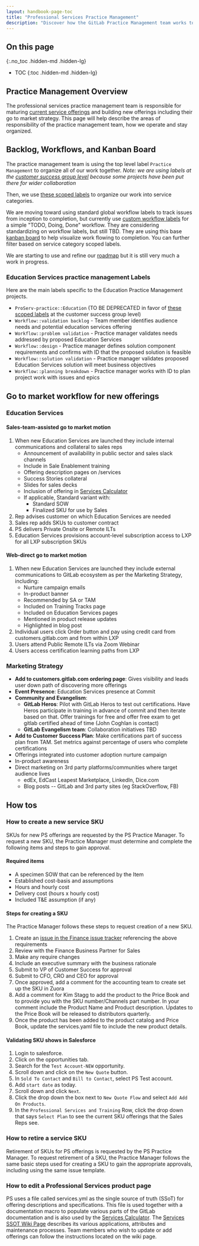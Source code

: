 ```yaml
---
layout: handbook-page-toc
title: "Professional Services Practice Management"
description: "Discover how the GitLab Practice Management team works together."
---
```


## On this page
{:.no_toc .hidden-md .hidden-lg}

- TOC
{:toc .hidden-md .hidden-lg}

## Practice Management Overview

The professional services practice management team is responsible for maturing [current service offerings](https://about.gitlab.com/services/) and building new offerings including their go to market strategy. This page will help describe the areas of responsibility of the practice management team, how we operate and stay organized.

## Backlog, Workflows, and Kanban Board

The practice management team is using the top level label `Practice Management` to organize all of our work together. *Note: we are using labels at the [customer success group level](https://gitlab.com/gitlab-com/customer-success) because some projects have been put there for wider collaboration*

Then, we use [these scoped labels](https://gitlab.com/groups/gitlab-com/customer-success/-/labels?utf8=%E2%9C%93&subscribed=&search=PS-Practice) to organize our work into service categories.

We are moving toward using standard global workflow labels to track issues from inception to completion, but currently use [custom workflow labels](https://gitlab.com/groups/gitlab-com/customer-success/-/labels?utf8=%E2%9C%93&subscribed=&search=ps%3A%3A) for a simple "TODO, Doing, Done" workflow. They are considering standardizing on workflow labels, but still TBD. They are using this base [kanban board](https://gitlab.com/groups/gitlab-com/customer-success/-/boards/1736936?&label_name[]=Practice%20Management) to help visualize work flowing to completion. You can further filter based on service category scoped labels.

We are starting to use and refine our [roadmap](https://gitlab.com/groups/gitlab-com/customer-success/-/roadmap?scope=all&utf8=%E2%9C%93&state=opened&label_name[]=Practice%20Management) but it is still very much a work in progress.

### Education Services practice management Labels

Here are the main labels specific to the Education Practice Management projects.

* `ProServ-practice::Education` (TO BE DEPRECATED in favor of [these scoped labels](https://gitlab.com/groups/gitlab-com/customer-success/-/labels?utf8=%E2%9C%93&subscribed=&search=PS-Practice) at the customer success group level)
* `Workflow::validation backlog` - Team member identifies audience needs and potential education services offering
* `Workflow::problem validation` - Practice manager validates needs addressed by proposed Education Services
* `Workflow::design` - Practice manager defines solution component requirements and confirms with ID that the proposed solution is feasible
* `Workflow::solution validation` - Practice manager validates proposed Education Services solution will meet business objectives
* `Workflow::planning breakdown` - Practice manager works with ID to plan project work with issues and epics

## Go to market workflow for new offerings

### Education Services

#### Sales-team-assisted go to market motion

1. When new Education Services are launched they include internal communications and collateral to sales reps
    * Announcement of availability in public sector and sales slack channels
    * Include in Sale Enablement training
    * Offering description pages on /services
    * Success Stories collateral
    * Slides for sales decks
    * Inclusion of offering in [Services Calculator](https://services-calculator.gitlab.io/)
    * If applicable, Standard variant with:
        * Standard SOW
        * Finalized SKU for use by Sales
1. Rep advises customer on which Education Services are needed
1. Sales rep adds SKUs to customer contract
1. PS delivers Private Onsite or Remote ILTs
1. Education Services provisions account-level subscription access to LXP for all LXP subscription SKUs

#### Web-direct go to market motion

1. When new Education Services are launched they include external communications to GitLab ecosystem as per the Marketing Strategy, including:
    * Nurture campaign emails
    * In-product banner
    * Recommended by SA or TAM
    * Included on Training Tracks page
    * Included on Education Services pages
    * Mentioned in product release updates
    * Highlighted in blog post
1. Individual users click Order button and pay using credit card from customers.gitlab.com and from within LXP
1. Users attend Public Remote ILTs via Zoom Webinar
1. Users access certification learning paths from LXP

### Marketing Strategy

* **Add to customers.gitlab.com ordering page**: Gives visibility and leads user down path of discovering more offerings
* **Event Presence**: Education Services presence at Commit
* **Community and Evangelism**:
    * **GitLab Heros**: Pilot with GitLab Heros to test out certifications. Have Heros participate in training in advance of commit and then iterate based on that. Offer trainings for free and offer free exam to get gitlab certified ahead of time (John Coghlan is contact)
    * **GitLab Evangelism team**: Collaboration initiatives TBD
* **Add to Customer Success Plan**: Make certifications part of success plan from TAM. Set metrics against percentage of users who complete certifications
* Offerings integrated into customer adoption nurture campaign
* In-product awareness
* Direct marketing on 3rd party platforms/communities where target audience lives
    * edEx, EdCast Leapest Marketplace, LinkedIn, Dice.com
    * Blog posts -- GitLab and 3rd party sites (eg StackOverflow, FB)

## How tos

### How to create a new service SKU

SKUs for new PS offerings are requested by the PS Practice Manager. To request a new SKU, the Practice Manager must determine and complete the following items and steps to gain approval.

#### Required items

* A specimen SOW that can be referenced by the Item
* Established cost-basis and assumptions
* Hours and hourly cost
* Delivery cost (hours x hourly cost)
* Included T&E assumption (if any)

#### Steps for creating a SKU

The Practice Manager follows these steps to request creation of a new SKU.

1. Create an [issue in the Finance issue tracker](https://gitlab.com/gitlab-com/finance/issues/new?issuable_template=New_PS_SKU) referencing the above requirements
1. Review with the Finance Business Partner for Sales
1. Make any require changes
  1. Include an executive summary with the business rationale
1. Submit to VP of Customer Success for approval
1. Submit to CFO, CRO and CEO for approval
1. Once approved, add a comment for the accounting team to create set up the SKU in Zuora
1. Add a comment for Kim Stagg to add the product to the Price Book and to provide you with the SKU number/Channels part number. In your comment include the Product Name and Product description. Updates to the Price Book will be released to distributors quarterly.
1. Once the product has been added to the product catalog and Price Book, update the services.yaml file to include the new product details.

#### Validating SKU shows in Salesforce
1. Login to salesforce.
1. Click on the opportunities tab.
1. Search for the `Test Account-NEW` opportunity.
1. Scroll down and click on the `New Quote` button.
1. In `Sold To Contact` and `Bill to Contact`, select PS Test account.
1. Add `start date` as today.
1. Scroll down and click `Next`.
1. Click the drop down the box next to `New Quote Flow` and select `Add Add On Products`.
1. In the `Professional Services and Training` Row, click the drop down that says `Select Plan` to see the current SKU offerings that the Sales Reps see.

### How to retire a service SKU

Retirement of SKUs for PS offerings is requested by the PS Practice Manager. To request retirement of a SKU, the Practice Manager follows the same basic steps used for creating a SKU to gain the appropriate approvals, including using the same issue template.

### How to edit a Professional Services product page

PS uses a file called services.yml as the single source of truth (SSoT) for offering descriptions and specifications. This file is used together with a documentation macro to populate various parts of the GitLab documentation and is also used by the [Services Calculator](https://services-calculator.gitlab.io/). The [Services SSOT Wiki Page](https://gitlab.com/gitlab-com/customer-success/professional-services-group/ps-process/-/wikis/Services-Single-Source-of-Truth) describes its various applications, attributes and maintenance processes. Team members who wish to update or add offerings can follow the instructions located on the wiki page.
